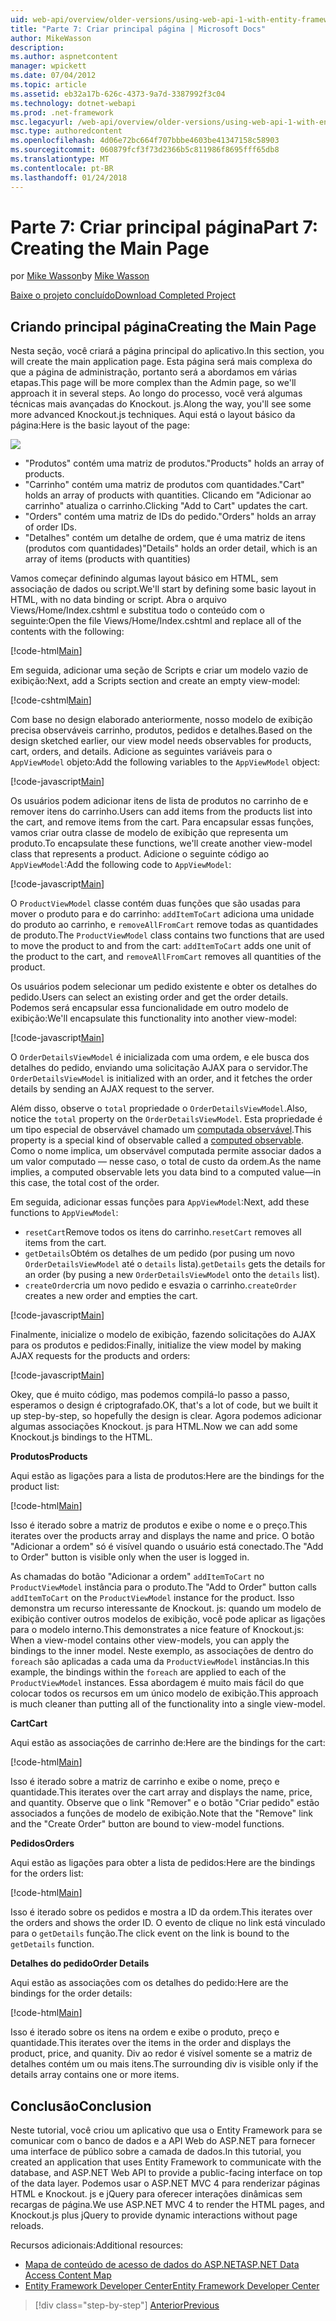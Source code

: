 ```yaml
---
uid: web-api/overview/older-versions/using-web-api-1-with-entity-framework-5/using-web-api-with-entity-framework-part-7
title: "Parte 7: Criar principal página | Microsoft Docs"
author: MikeWasson
description: 
ms.author: aspnetcontent
manager: wpickett
ms.date: 07/04/2012
ms.topic: article
ms.assetid: eb32a17b-626c-4373-9a7d-3387992f3c04
ms.technology: dotnet-webapi
ms.prod: .net-framework
msc.legacyurl: /web-api/overview/older-versions/using-web-api-1-with-entity-framework-5/using-web-api-with-entity-framework-part-7
msc.type: authoredcontent
ms.openlocfilehash: 4d06e72bc664f707bbbe4603be41347158c58903
ms.sourcegitcommit: 060879fcf3f73d2366b5c811986f8695fff65db8
ms.translationtype: MT
ms.contentlocale: pt-BR
ms.lasthandoff: 01/24/2018
---
```

<a name="part-7-creating-the-main-page"></a><span data-ttu-id="5a880-102">Parte 7: Criar principal página</span><span class="sxs-lookup"><span data-stu-id="5a880-102">Part 7: Creating the Main Page</span></span>
====================
<span data-ttu-id="5a880-103">por [Mike Wasson](https://github.com/MikeWasson)</span><span class="sxs-lookup"><span data-stu-id="5a880-103">by [Mike Wasson](https://github.com/MikeWasson)</span></span>

[<span data-ttu-id="5a880-104">Baixe o projeto concluído</span><span class="sxs-lookup"><span data-stu-id="5a880-104">Download Completed Project</span></span>](http://code.msdn.microsoft.com/ASP-NET-Web-API-with-afa30545)

## <a name="creating-the-main-page"></a><span data-ttu-id="5a880-105">Criando principal página</span><span class="sxs-lookup"><span data-stu-id="5a880-105">Creating the Main Page</span></span>

<span data-ttu-id="5a880-106">Nesta seção, você criará a página principal do aplicativo.</span><span class="sxs-lookup"><span data-stu-id="5a880-106">In this section, you will create the main application page.</span></span> <span data-ttu-id="5a880-107">Esta página será mais complexa do que a página de administração, portanto será a abordamos em várias etapas.</span><span class="sxs-lookup"><span data-stu-id="5a880-107">This page will be more complex than the Admin page, so we'll approach it in several steps.</span></span> <span data-ttu-id="5a880-108">Ao longo do processo, você verá algumas técnicas mais avançadas do Knockout. js.</span><span class="sxs-lookup"><span data-stu-id="5a880-108">Along the way, you'll see some more advanced Knockout.js techniques.</span></span> <span data-ttu-id="5a880-109">Aqui está o layout básico da página:</span><span class="sxs-lookup"><span data-stu-id="5a880-109">Here is the basic layout of the page:</span></span>

![](using-web-api-with-entity-framework-part-7/_static/image1.png)

- <span data-ttu-id="5a880-110">"Produtos" contém uma matriz de produtos.</span><span class="sxs-lookup"><span data-stu-id="5a880-110">"Products" holds an array of products.</span></span>
- <span data-ttu-id="5a880-111">"Carrinho" contém uma matriz de produtos com quantidades.</span><span class="sxs-lookup"><span data-stu-id="5a880-111">"Cart" holds an array of products with quantities.</span></span> <span data-ttu-id="5a880-112">Clicando em "Adicionar ao carrinho" atualiza o carrinho.</span><span class="sxs-lookup"><span data-stu-id="5a880-112">Clicking "Add to Cart" updates the cart.</span></span>
- <span data-ttu-id="5a880-113">"Orders" contém uma matriz de IDs do pedido.</span><span class="sxs-lookup"><span data-stu-id="5a880-113">"Orders" holds an array of order IDs.</span></span>
- <span data-ttu-id="5a880-114">"Detalhes" contém um detalhe de ordem, que é uma matriz de itens (produtos com quantidades)</span><span class="sxs-lookup"><span data-stu-id="5a880-114">"Details" holds an order detail, which is an array of items (products with quantities)</span></span>

<span data-ttu-id="5a880-115">Vamos começar definindo algumas layout básico em HTML, sem associação de dados ou script.</span><span class="sxs-lookup"><span data-stu-id="5a880-115">We'll start by defining some basic layout in HTML, with no data binding or script.</span></span> <span data-ttu-id="5a880-116">Abra o arquivo Views/Home/Index.cshtml e substitua todo o conteúdo com o seguinte:</span><span class="sxs-lookup"><span data-stu-id="5a880-116">Open the file Views/Home/Index.cshtml and replace all of the contents with the following:</span></span>

[!code-html[Main](using-web-api-with-entity-framework-part-7/samples/sample1.html)]

<span data-ttu-id="5a880-117">Em seguida, adicionar uma seção de Scripts e criar um modelo vazio de exibição:</span><span class="sxs-lookup"><span data-stu-id="5a880-117">Next, add a Scripts section and create an empty view-model:</span></span>

[!code-cshtml[Main](using-web-api-with-entity-framework-part-7/samples/sample2.cshtml)]

<span data-ttu-id="5a880-118">Com base no design elaborado anteriormente, nosso modelo de exibição precisa observáveis carrinho, produtos, pedidos e detalhes.</span><span class="sxs-lookup"><span data-stu-id="5a880-118">Based on the design sketched earlier, our view model needs observables for products, cart, orders, and details.</span></span> <span data-ttu-id="5a880-119">Adicione as seguintes variáveis para o `AppViewModel` objeto:</span><span class="sxs-lookup"><span data-stu-id="5a880-119">Add the following variables to the `AppViewModel` object:</span></span>

[!code-javascript[Main](using-web-api-with-entity-framework-part-7/samples/sample3.js)]

<span data-ttu-id="5a880-120">Os usuários podem adicionar itens de lista de produtos no carrinho de e remover itens do carrinho.</span><span class="sxs-lookup"><span data-stu-id="5a880-120">Users can add items from the products list into the cart, and remove items from the cart.</span></span> <span data-ttu-id="5a880-121">Para encapsular essas funções, vamos criar outra classe de modelo de exibição que representa um produto.</span><span class="sxs-lookup"><span data-stu-id="5a880-121">To encapsulate these functions, we'll create another view-model class that represents a product.</span></span> <span data-ttu-id="5a880-122">Adicione o seguinte código ao `AppViewModel`:</span><span class="sxs-lookup"><span data-stu-id="5a880-122">Add the following code to `AppViewModel`:</span></span>

[!code-javascript[Main](using-web-api-with-entity-framework-part-7/samples/sample4.js?highlight=4)]

<span data-ttu-id="5a880-123">O `ProductViewModel` classe contém duas funções que são usadas para mover o produto para e do carrinho: `addItemToCart` adiciona uma unidade do produto ao carrinho, e `removeAllFromCart` remove todas as quantidades de produto.</span><span class="sxs-lookup"><span data-stu-id="5a880-123">The `ProductViewModel` class contains two functions that are used to move the product to and from the cart: `addItemToCart` adds one unit of the product to the cart, and `removeAllFromCart` removes all quantities of the product.</span></span>

<span data-ttu-id="5a880-124">Os usuários podem selecionar um pedido existente e obter os detalhes do pedido.</span><span class="sxs-lookup"><span data-stu-id="5a880-124">Users can select an existing order and get the order details.</span></span> <span data-ttu-id="5a880-125">Podemos será encapsular essa funcionalidade em outro modelo de exibição:</span><span class="sxs-lookup"><span data-stu-id="5a880-125">We'll encapsulate this functionality into another view-model:</span></span>

[!code-javascript[Main](using-web-api-with-entity-framework-part-7/samples/sample5.js?highlight=4)]

<span data-ttu-id="5a880-126">O `OrderDetailsViewModel` é inicializada com uma ordem, e ele busca dos detalhes do pedido, enviando uma solicitação AJAX para o servidor.</span><span class="sxs-lookup"><span data-stu-id="5a880-126">The `OrderDetailsViewModel` is initialized with an order, and it fetches the order details by sending an AJAX request to the server.</span></span>

<span data-ttu-id="5a880-127">Além disso, observe o `total` propriedade o `OrderDetailsViewModel`.</span><span class="sxs-lookup"><span data-stu-id="5a880-127">Also, notice the `total` property on the `OrderDetailsViewModel`.</span></span> <span data-ttu-id="5a880-128">Esta propriedade é um tipo especial de observável chamado um [computada observável](http://knockoutjs.com/documentation/computedObservables.html).</span><span class="sxs-lookup"><span data-stu-id="5a880-128">This property is a special kind of observable called a [computed observable](http://knockoutjs.com/documentation/computedObservables.html).</span></span> <span data-ttu-id="5a880-129">Como o nome implica, um observável computada permite associar dados a um valor computado &#8212; nesse caso, o total de custo da ordem.</span><span class="sxs-lookup"><span data-stu-id="5a880-129">As the name implies, a computed observable lets you data bind to a computed value&#8212;in this case, the total cost of the order.</span></span>

<span data-ttu-id="5a880-130">Em seguida, adicionar essas funções para `AppViewModel`:</span><span class="sxs-lookup"><span data-stu-id="5a880-130">Next, add these functions to `AppViewModel`:</span></span>

- <span data-ttu-id="5a880-131">`resetCart`Remove todos os itens do carrinho.</span><span class="sxs-lookup"><span data-stu-id="5a880-131">`resetCart` removes all items from the cart.</span></span>
- <span data-ttu-id="5a880-132">`getDetails`Obtém os detalhes de um pedido (por pusing um novo `OrderDetailsViewModel` até o `details` lista).</span><span class="sxs-lookup"><span data-stu-id="5a880-132">`getDetails` gets the details for an order (by pusing a new `OrderDetailsViewModel` onto the `details` list).</span></span>
- <span data-ttu-id="5a880-133">`createOrder`cria um novo pedido e esvazia o carrinho.</span><span class="sxs-lookup"><span data-stu-id="5a880-133">`createOrder` creates a new order and empties the cart.</span></span>


[!code-javascript[Main](using-web-api-with-entity-framework-part-7/samples/sample6.js?highlight=4)]

<span data-ttu-id="5a880-134">Finalmente, inicialize o modelo de exibição, fazendo solicitações do AJAX para os produtos e pedidos:</span><span class="sxs-lookup"><span data-stu-id="5a880-134">Finally, initialize the view model by making AJAX requests for the products and orders:</span></span>

[!code-javascript[Main](using-web-api-with-entity-framework-part-7/samples/sample7.js)]

<span data-ttu-id="5a880-135">Okey, que é muito código, mas podemos compilá-lo passo a passo, esperamos o design é criptografado.</span><span class="sxs-lookup"><span data-stu-id="5a880-135">OK, that's a lot of code, but we built it up step-by-step, so hopefully the design is clear.</span></span> <span data-ttu-id="5a880-136">Agora podemos adicionar algumas associações Knockout. js para HTML.</span><span class="sxs-lookup"><span data-stu-id="5a880-136">Now we can add some Knockout.js bindings to the HTML.</span></span>

<span data-ttu-id="5a880-137">**Produtos**</span><span class="sxs-lookup"><span data-stu-id="5a880-137">**Products**</span></span>

<span data-ttu-id="5a880-138">Aqui estão as ligações para a lista de produtos:</span><span class="sxs-lookup"><span data-stu-id="5a880-138">Here are the bindings for the product list:</span></span>

[!code-html[Main](using-web-api-with-entity-framework-part-7/samples/sample8.html)]

<span data-ttu-id="5a880-139">Isso é iterado sobre a matriz de produtos e exibe o nome e o preço.</span><span class="sxs-lookup"><span data-stu-id="5a880-139">This iterates over the products array and displays the name and price.</span></span> <span data-ttu-id="5a880-140">O botão "Adicionar a ordem" só é visível quando o usuário está conectado.</span><span class="sxs-lookup"><span data-stu-id="5a880-140">The "Add to Order" button is visible only when the user is logged in.</span></span>

<span data-ttu-id="5a880-141">As chamadas do botão "Adicionar a ordem" `addItemToCart` no `ProductViewModel` instância para o produto.</span><span class="sxs-lookup"><span data-stu-id="5a880-141">The "Add to Order" button calls `addItemToCart` on the `ProductViewModel` instance for the product.</span></span> <span data-ttu-id="5a880-142">Isso demonstra um recurso interessante de Knockout. js: quando um modelo de exibição contiver outros modelos de exibição, você pode aplicar as ligações para o modelo interno.</span><span class="sxs-lookup"><span data-stu-id="5a880-142">This demonstrates a nice feature of Knockout.js: When a view-model contains other view-models, you can apply the bindings to the inner model.</span></span> <span data-ttu-id="5a880-143">Neste exemplo, as associações de dentro do `foreach` são aplicadas a cada uma da `ProductViewModel` instâncias.</span><span class="sxs-lookup"><span data-stu-id="5a880-143">In this example, the bindings within the `foreach` are applied to each of the `ProductViewModel` instances.</span></span> <span data-ttu-id="5a880-144">Essa abordagem é muito mais fácil do que colocar todos os recursos em um único modelo de exibição.</span><span class="sxs-lookup"><span data-stu-id="5a880-144">This approach is much cleaner than putting all of the functionality into a single view-model.</span></span>

<span data-ttu-id="5a880-145">**Cart**</span><span class="sxs-lookup"><span data-stu-id="5a880-145">**Cart**</span></span>

<span data-ttu-id="5a880-146">Aqui estão as associações de carrinho de:</span><span class="sxs-lookup"><span data-stu-id="5a880-146">Here are the bindings for the cart:</span></span>

[!code-html[Main](using-web-api-with-entity-framework-part-7/samples/sample9.html)]

<span data-ttu-id="5a880-147">Isso é iterado sobre a matriz de carrinho e exibe o nome, preço e quantidade.</span><span class="sxs-lookup"><span data-stu-id="5a880-147">This iterates over the cart array and displays the name, price, and quantity.</span></span> <span data-ttu-id="5a880-148">Observe que o link "Remover" e o botão "Criar pedido" estão associados a funções de modelo de exibição.</span><span class="sxs-lookup"><span data-stu-id="5a880-148">Note that the "Remove" link and the "Create Order" button are bound to view-model functions.</span></span>

<span data-ttu-id="5a880-149">**Pedidos**</span><span class="sxs-lookup"><span data-stu-id="5a880-149">**Orders**</span></span>

<span data-ttu-id="5a880-150">Aqui estão as ligações para obter a lista de pedidos:</span><span class="sxs-lookup"><span data-stu-id="5a880-150">Here are the bindings for the orders list:</span></span>

[!code-html[Main](using-web-api-with-entity-framework-part-7/samples/sample10.html)]

<span data-ttu-id="5a880-151">Isso é iterado sobre os pedidos e mostra a ID da ordem.</span><span class="sxs-lookup"><span data-stu-id="5a880-151">This iterates over the orders and shows the order ID.</span></span> <span data-ttu-id="5a880-152">O evento de clique no link está vinculado para o `getDetails` função.</span><span class="sxs-lookup"><span data-stu-id="5a880-152">The click event on the link is bound to the `getDetails` function.</span></span>

<span data-ttu-id="5a880-153">**Detalhes do pedido**</span><span class="sxs-lookup"><span data-stu-id="5a880-153">**Order Details**</span></span>

<span data-ttu-id="5a880-154">Aqui estão as associações com os detalhes do pedido:</span><span class="sxs-lookup"><span data-stu-id="5a880-154">Here are the bindings for the order details:</span></span>

[!code-html[Main](using-web-api-with-entity-framework-part-7/samples/sample11.html)]

<span data-ttu-id="5a880-155">Isso é iterado sobre os itens na ordem e exibe o produto, preço e quantidade.</span><span class="sxs-lookup"><span data-stu-id="5a880-155">This iterates over the items in the order and displays the product, price, and quanity.</span></span> <span data-ttu-id="5a880-156">Div ao redor é visível somente se a matriz de detalhes contém um ou mais itens.</span><span class="sxs-lookup"><span data-stu-id="5a880-156">The surrounding div is visible only if the details array contains one or more items.</span></span>

## <a name="conclusion"></a><span data-ttu-id="5a880-157">Conclusão</span><span class="sxs-lookup"><span data-stu-id="5a880-157">Conclusion</span></span>

<span data-ttu-id="5a880-158">Neste tutorial, você criou um aplicativo que usa o Entity Framework para se comunicar com o banco de dados e a API Web do ASP.NET para fornecer uma interface de público sobre a camada de dados.</span><span class="sxs-lookup"><span data-stu-id="5a880-158">In this tutorial, you created an application that uses Entity Framework to communicate with the database, and ASP.NET Web API to provide a public-facing interface on top of the data layer.</span></span> <span data-ttu-id="5a880-159">Podemos usar o ASP.NET MVC 4 para renderizar páginas HTML e Knockout. js e jQuery para oferecer interações dinâmicas sem recargas de página.</span><span class="sxs-lookup"><span data-stu-id="5a880-159">We use ASP.NET MVC 4 to render the HTML pages, and Knockout.js plus jQuery to provide dynamic interactions without page reloads.</span></span>

<span data-ttu-id="5a880-160">Recursos adicionais:</span><span class="sxs-lookup"><span data-stu-id="5a880-160">Additional resources:</span></span>

- [<span data-ttu-id="5a880-161">Mapa de conteúdo de acesso de dados do ASP.NET</span><span class="sxs-lookup"><span data-stu-id="5a880-161">ASP.NET Data Access Content Map</span></span>](https://msdn.microsoft.com/library/6759sth4.aspx)
- [<span data-ttu-id="5a880-162">Entity Framework Developer Center</span><span class="sxs-lookup"><span data-stu-id="5a880-162">Entity Framework Developer Center</span></span>](https://msdn.microsoft.com/data/ef)

>[!div class="step-by-step"]
[<span data-ttu-id="5a880-163">Anterior</span><span class="sxs-lookup"><span data-stu-id="5a880-163">Previous</span></span>](using-web-api-with-entity-framework-part-6.md)
